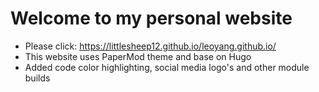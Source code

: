 # Welcome to my personal website
- Please click: https://littlesheep12.github.io/leoyang.github.io/
- This website uses PaperMod theme and base on Hugo
- Added code color highlighting, social media logo's and other module builds
